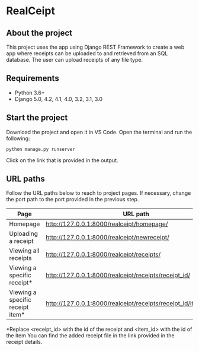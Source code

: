 # RealCeipt

## About the project

This project uses the app using Django REST Framework to create a web app where receipts can be uploaded to and retrieved from an SQL database. The user can upload receipts of any file type.

## Requirements

- Python 3.6+
- Django 5.0, 4.2, 4.1, 4.0, 3.2, 3.1, 3.0

## Start the project

Download the project and open it in VS Code. Open the terminal and run the following:

`python manage.py runserver`

Click on the link that is provided in the output. 

## URL paths
Follow the URL paths below to reach to project pages. If necessary, change the port path to the port provided in the previous step.

| Page | URL path |
| -------- | -------- |
| Homepage   | http://127.0.0.1:8000/realceipt/homepage/   |
| Uploading a receipt   | http://127.0.0.1:8000/realceipt/newreceipt/   |
| Viewing all receipts   | http://127.0.0.1:8000/realceipt/receipts/   |
| Viewing a specific receipt*   | http://127.0.0.1:8000/realceipt/receipts/receipt_id/    |
| Viewing a specific receipt item*   | http://127.0.0.1:8000/realceipt/receipts/receipt_id/item/item_id/   |

*Replace <receipt_id> with the id of the receipt and <item_id> with the id of the item
You can find the added receipt file in the link provided in the receipt details. 

